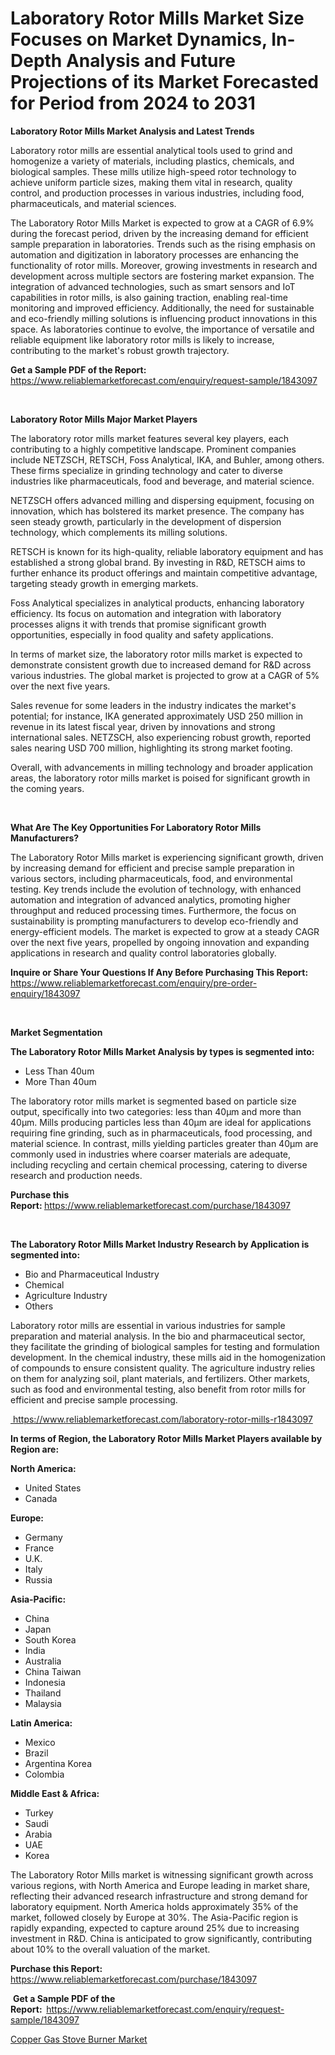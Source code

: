 <p><h1>Laboratory Rotor Mills Market Size Focuses on Market Dynamics, In-Depth Analysis and Future Projections of its Market Forecasted for Period from 2024 to 2031</h1></p><p><strong>Laboratory Rotor Mills Market Analysis and Latest Trends</strong></p>
<p><p>Laboratory rotor mills are essential analytical tools used to grind and homogenize a variety of materials, including plastics, chemicals, and biological samples. These mills utilize high-speed rotor technology to achieve uniform particle sizes, making them vital in research, quality control, and production processes in various industries, including food, pharmaceuticals, and material sciences.</p><p>The Laboratory Rotor Mills Market is expected to grow at a CAGR of 6.9% during the forecast period, driven by the increasing demand for efficient sample preparation in laboratories. Trends such as the rising emphasis on automation and digitization in laboratory processes are enhancing the functionality of rotor mills. Moreover, growing investments in research and development across multiple sectors are fostering market expansion. The integration of advanced technologies, such as smart sensors and IoT capabilities in rotor mills, is also gaining traction, enabling real-time monitoring and improved efficiency. Additionally, the need for sustainable and eco-friendly milling solutions is influencing product innovations in this space. As laboratories continue to evolve, the importance of versatile and reliable equipment like laboratory rotor mills is likely to increase, contributing to the market's robust growth trajectory.</p></p>
<p><strong>Get a Sample PDF of the Report:&nbsp;</strong> <a href="https://www.reliablemarketforecast.com/enquiry/request-sample/1843097?utm_campaign=1890&utm_medium=2&utm_source=Github&utm_content=ia&utm_term=01012025&utm_id=laboratory-rotor-mills">https://www.reliablemarketforecast.com/enquiry/request-sample/1843097</a></p>
<p>&nbsp;</p>
<p><strong>Laboratory Rotor Mills Major Market Players</strong></p>
<p><p>The laboratory rotor mills market features several key players, each contributing to a highly competitive landscape. Prominent companies include NETZSCH, RETSCH, Foss Analytical, IKA, and Buhler, among others. These firms specialize in grinding technology and cater to diverse industries like pharmaceuticals, food and beverage, and material science.</p><p>NETZSCH offers advanced milling and dispersing equipment, focusing on innovation, which has bolstered its market presence. The company has seen steady growth, particularly in the development of dispersion technology, which complements its milling solutions.</p><p>RETSCH is known for its high-quality, reliable laboratory equipment and has established a strong global brand. By investing in R&D, RETSCH aims to further enhance its product offerings and maintain competitive advantage, targeting steady growth in emerging markets.</p><p>Foss Analytical specializes in analytical products, enhancing laboratory efficiency. Its focus on automation and integration with laboratory processes aligns it with trends that promise significant growth opportunities, especially in food quality and safety applications.</p><p>In terms of market size, the laboratory rotor mills market is expected to demonstrate consistent growth due to increased demand for R&D across various industries. The global market is projected to grow at a CAGR of 5% over the next five years.</p><p>Sales revenue for some leaders in the industry indicates the market's potential; for instance, IKA generated approximately USD 250 million in revenue in its latest fiscal year, driven by innovations and strong international sales. NETZSCH, also experiencing robust growth, reported sales nearing USD 700 million, highlighting its strong market footing.</p><p>Overall, with advancements in milling technology and broader application areas, the laboratory rotor mills market is poised for significant growth in the coming years.</p></p>
<p>&nbsp;</p>
<p><strong>What Are The Key Opportunities For Laboratory Rotor Mills Manufacturers?</strong></p>
<p><p>The Laboratory Rotor Mills market is experiencing significant growth, driven by increasing demand for efficient and precise sample preparation in various sectors, including pharmaceuticals, food, and environmental testing. Key trends include the evolution of technology, with enhanced automation and integration of advanced analytics, promoting higher throughput and reduced processing times. Furthermore, the focus on sustainability is prompting manufacturers to develop eco-friendly and energy-efficient models. The market is expected to grow at a steady CAGR over the next five years, propelled by ongoing innovation and expanding applications in research and quality control laboratories globally.</p></p>
<p><strong>Inquire or Share Your Questions If Any Before Purchasing This Report:</strong> <a href="https://www.reliablemarketforecast.com/enquiry/pre-order-enquiry/1843097?utm_campaign=1890&utm_medium=2&utm_source=Github&utm_content=ia&utm_term=01012025&utm_id=laboratory-rotor-mills">https://www.reliablemarketforecast.com/enquiry/pre-order-enquiry/1843097</a></p>
<p>&nbsp;</p>
<p><strong>Market Segmentation</strong></p>
<p><strong>The Laboratory Rotor Mills Market Analysis by types is segmented into:</strong></p>
<p><ul><li>Less Than 40um</li><li>More Than 40um</li></ul></p>
<p><p>The laboratory rotor mills market is segmented based on particle size output, specifically into two categories: less than 40μm and more than 40μm. Mills producing particles less than 40μm are ideal for applications requiring fine grinding, such as in pharmaceuticals, food processing, and material science. In contrast, mills yielding particles greater than 40μm are commonly used in industries where coarser materials are adequate, including recycling and certain chemical processing, catering to diverse research and production needs.</p></p>
<p><strong>Purchase this Report:&nbsp;</strong><a href="https://www.reliablemarketforecast.com/purchase/1843097?utm_campaign=1890&utm_medium=2&utm_source=Github&utm_content=ia&utm_term=01012025&utm_id=laboratory-rotor-mills">https://www.reliablemarketforecast.com/purchase/1843097</a></p>
<p>&nbsp;</p>
<p><strong>The Laboratory Rotor Mills Market Industry Research by Application is segmented into:</strong></p>
<p><ul><li>Bio and Pharmaceutical Industry</li><li>Chemical</li><li>Agriculture Industry</li><li>Others</li></ul></p>
<p><p>Laboratory rotor mills are essential in various industries for sample preparation and material analysis. In the bio and pharmaceutical sector, they facilitate the grinding of biological samples for testing and formulation development. In the chemical industry, these mills aid in the homogenization of compounds to ensure consistent quality. The agriculture industry relies on them for analyzing soil, plant materials, and fertilizers. Other markets, such as food and environmental testing, also benefit from rotor mills for efficient and precise sample processing.</p></p>
<p><a href="https://www.reliablemarketforecast.com/laboratory-rotor-mills-r1843097?utm_campaign=1890&utm_medium=2&utm_source=Github&utm_content=ia&utm_term=01012025&utm_id=laboratory-rotor-mills">&nbsp;https://www.reliablemarketforecast.com/laboratory-rotor-mills-r1843097</a></p>
<p><strong>In terms of Region, the Laboratory Rotor Mills Market Players available by Region are:</strong></p>
<p>
    <p> <strong> North America: </strong>
        <ul>
            <li>United States</li>
            <li>Canada</li>
        </ul>
        </p> 
    <p> <strong> Europe: </strong>
        <ul>
            <li>Germany</li>
            <li>France</li>
            <li>U.K.</li>
            <li>Italy</li>
            <li>Russia</li>
        </ul>
        </p> 
    <p> <strong> Asia-Pacific: </strong>
        <ul>
            <li>China</li>
            <li>Japan</li>
            <li>South Korea</li>
            <li>India</li>
            <li>Australia</li>
            <li>China Taiwan</li>
            <li>Indonesia</li>
            <li>Thailand</li>
            <li>Malaysia</li>
        </ul>
        </p> 
    <p> <strong> Latin America: </strong>
        <ul>
            <li>Mexico</li>
            <li>Brazil</li>
            <li>Argentina Korea</li>
            <li>Colombia</li>
        </ul>
        </p> 
    <p> <strong> Middle East & Africa: </strong>
        <ul>
            <li>Turkey</li>
            <li>Saudi</li>
            <li>Arabia</li>
            <li>UAE</li>
            <li>Korea</li>
        </ul>
    </p>
    </p>
<p><p>The Laboratory Rotor Mills market is witnessing significant growth across various regions, with North America and Europe leading in market share, reflecting their advanced research infrastructure and strong demand for laboratory equipment. North America holds approximately 35% of the market, followed closely by Europe at 30%. The Asia-Pacific region is rapidly expanding, expected to capture around 25% due to increasing investment in R&D. China is anticipated to grow significantly, contributing about 10% to the overall valuation of the market.</p></p>
<p><strong>Purchase this Report: </strong><a href="https://www.reliablemarketforecast.com/purchase/1843097?utm_campaign=1890&utm_medium=2&utm_source=Github&utm_content=ia&utm_term=01012025&utm_id=laboratory-rotor-mills">https://www.reliablemarketforecast.com/purchase/1843097</a></p>
<p>&nbsp;<strong>Get a Sample PDF of the Report:&nbsp;&nbsp;</strong><a href="https://www.reliablemarketforecast.com/enquiry/request-sample/1843097?utm_campaign=1890&utm_medium=2&utm_source=Github&utm_content=ia&utm_term=01012025&utm_id=laboratory-rotor-mills">https://www.reliablemarketforecast.com/enquiry/request-sample/1843097</a></p>
<p><strong></strong></p>
<p><p><a href="https://github.com/lylyparadise/Market-Research-Report-List-5/blob/main/copper-gas-stove-burner-market.md?utm_campaign=1890&utm_medium=2&utm_source=Github&utm_content=ia&utm_term=01012025&utm_id=laboratory-rotor-mills">Copper Gas Stove Burner Market</a></p></p>